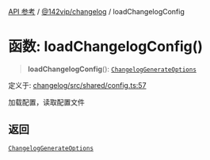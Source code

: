 [API 参考](../../../index.md) / [@142vip/changelog](../index.md) / loadChangelogConfig

# 函数: loadChangelogConfig()

> **loadChangelogConfig**(): [`ChangelogGenerateOptions`](../interfaces/ChangelogGenerateOptions.md)

定义于: [changelog/src/shared/config.ts:57](https://github.com/142vip/core-x/blob/d978b443ed1221c42602080459c0a22aae31b2d5/packages/changelog/src/shared/config.ts#L57)

加载配置，读取配置文件

## 返回

[`ChangelogGenerateOptions`](../interfaces/ChangelogGenerateOptions.md)

